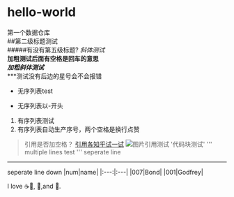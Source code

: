 # hello-world
第一个数据仓库  
##第二级标题测试  
#####有没有第五级标题?
*斜体测试*  
**加粗测试后面有空格是回车的意思**  
***加粗斜体测试***  
***测试没有后边的星号会不会报错
* 无序列表test
- 无序列表以-开头
1. 有序列表测试
2. 有序列表自动生产序号，两个空格是换行点赞
>引用是否加空格？
[引用各知乎试一试](https://www.zhihu.com/search?type=content&q=markdown)
![图片引用测试](https://pic4.zhimg.com/80/v2-d69c38a992b574fe242b553b128804b5_1440w.png)
'代码块测试'
'''
multiple lines test
'''
seperate line
-------------
seperate line down
|num|name|
|:---:|:---|
|007|Bond|
|001|Godfrey|

I love ☕:pizza:, 🥀,and 💃.
